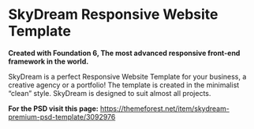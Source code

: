 # SkyDream Responsive Website Template

**Created with Foundation 6, The most advanced responsive front-end framework in the world.**

SkyDream is a perfect Responsive Website Template for your business, a creative agency or a portfolio! The template is created in the minimalist “clean” style. SkyDream is designed to suit almost all projects.

**For the PSD visit this page:**
<https://themeforest.net/item/skydream-premium-psd-template/3092976>

